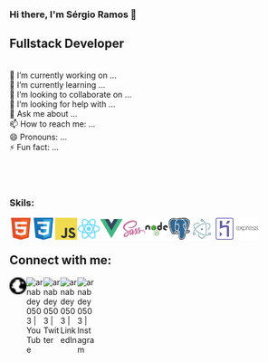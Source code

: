 ### Hi there, I'm Sérgio Ramos 👋<br />
## Fullstack Developer

<!--
**sfilhu/sfilhu** is a ✨ _special_ ✨ repository because its `README.md` (this file) appears on your GitHub profile.
-->
<br />
🔭 I’m currently working on ...<br />
🌱 I’m currently learning ...<br />
👯 I’m looking to collaborate on ...<br />
🤔 I’m looking for help with ...<br />
💬 Ask me about ...<br />
📫 How to reach me: ...<br />
😄 Pronouns: ...<br />
⚡ Fun fact: ...


<br />
<br />


<br />
<br />

### Skils:

[<img align="left" alt="html5" width="40px" src="https://github.com/devicons/devicon/blob/master/icons/html5/html5-original.svg"/>][github]
[<img align="left" alt="css3" width="40px" src="https://github.com/devicons/devicon/blob/master/icons/css3/css3-original.svg"/>][github]
[<img align="left" alt="JavaScript" width="40px" src="https://github.com/devicons/devicon/blob/master/icons/javascript/javascript-original.svg"/>][github]
[<img align="left" alt="react" width="40px" src="https://github.com/devicons/devicon/blob/master/icons/react/react-original.svg"/>][github]
[<img align="left" alt="vue" width="40px" src="https://github.com/devicons/devicon/blob/master/icons/vuejs/vuejs-original.svg"/>][github]
[<img align="left" alt="sass" width="40px" src="https://github.com/devicons/devicon/blob/master/icons/sass/sass-original.svg"/>][github]
[<img align="left" alt="node" width="40px" src="https://github.com/devicons/devicon/blob/master/icons/nodejs/nodejs-original-wordmark.svg"/>][github]
[<img align="left" alt="postgres" width="40px" src="https://github.com/devicons/devicon/blob/master/icons/postgresql/postgresql-original.svg"/>][github]

[<img align="left" alt="electron" width="40px" src="https://github.com/devicons/devicon/blob/master/icons/electron/electron-original.svg"/>][github]
[<img align="left" alt="heroku" width="40px" src="https://github.com/devicons/devicon/blob/master/icons/heroku/heroku-original.svg"/>][github]
[<img align="left" alt="express" width="40px" src="https://github.com/devicons/devicon/blob/master/icons/express/express-original-wordmark.svg"/>][github]

<br />
<br />


## Connect with me:

[<img align="left" alt="arnabdey.co" width="30px" src="https://raw.githubusercontent.com/iconic/open-iconic/master/svg/globe.svg" />][website]
[<img align="left" alt="arnabdey0503 | YouTube" width="30px" src="https://cdn.jsdelivr.net/npm/simple-icons@v3/icons/youtube.svg" />][youtube]
[<img align="left" alt="arnabdey0503 | Twitter" width="30px" src="https://cdn.jsdelivr.net/npm/simple-icons@v3/icons/twitter.svg" />][twitter]
[<img align="left" alt="arnabdey0503 | LinkedIn" width="30px" src="https://cdn.jsdelivr.net/npm/simple-icons@v3/icons/linkedin.svg" />][linkedin]
[<img align="left" alt="arnabdey0503 | Instagram" width="30px" src="https://cdn.jsdelivr.net/npm/simple-icons@v3/icons/instagram.svg" />][instagram]


[website]: https://arnabdey.co/career-portfolio.html
[twitter]: https://twitter.com/arnabdey0503
[youtube]: https://www.youtube.com/channel/UCKVIKSWDcM2Qk6ykz3sCLbA
[instagram]: https://instagram.com/arnabdey0503
[linkedin]: https://www.linkedin.com/in/arnabdey0503/
[github]:  https://github.com/arnabdeypolimi
